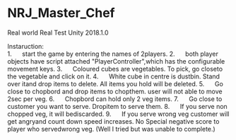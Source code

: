 # NRJ_Master_Chef
Real world Real Test
Unity 2018.1.0

Instaruction:<br>
1.      start the game by entering the names of 2players.
2.      both player objects have script attached "PlayerController",which has the configurable movement keys.
3.      Coloured cubes are vegetables. To pick, go closeto the vegetable and click on it.
4.      White cube in centre is dustbin. Stand over itand drop items to delete. All items you hold will be deleted.
5.      Go close to chopbord and drop items to chopthem. user will not able to move 2sec per veg.
6.      Chopbord can hold only 2 veg items.
7.      Go close to customer you want to serve. Dropitem to serve them.
8.      If you serve non chopped veg, it will bediscarded.
9.      If you serve wrong veg customer will get angryand count down speed increases. No Special negative score to player who servedwrong veg. (Well I tried but was unable to complete.)  
